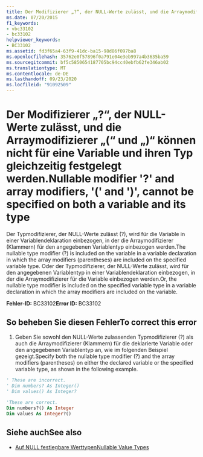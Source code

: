 ```yaml
---
title: Der Modifizierer „?“, der NULL-Werte zulässt, und die Arraymodifizierer „(“ und „)“ können nicht für eine Variable und ihren Typ gleichzeitig festgelegt werden.
ms.date: 07/20/2015
f1_keywords:
- vbc33102
- bc33102
helpviewer_keywords:
- BC33102
ms.assetid: fd3f65a4-63f9-41dc-ba15-98d86f097ba8
ms.openlocfilehash: 35762e0f57896f0a791e04e3eb997a4b3635ba59
ms.sourcegitcommit: bf5c5850654187705bc94cc40ebfb62fe346ab02
ms.translationtype: MT
ms.contentlocale: de-DE
ms.lasthandoff: 09/23/2020
ms.locfileid: "91092509"
---
```

# <a name="nullable-modifier--and-array-modifiers--and--cannot-be-specified-on-both-a-variable-and-its-type"></a><span data-ttu-id="c7134-102">Der Modifizierer „?“, der NULL-Werte zulässt, und die Arraymodifizierer „(“ und „)“ können nicht für eine Variable und ihren Typ gleichzeitig festgelegt werden.</span><span class="sxs-lookup"><span data-stu-id="c7134-102">Nullable modifier '?' and array modifiers, '(' and ')', cannot be specified on both a variable and its type</span></span>

<span data-ttu-id="c7134-103">Der Typmodifizierer, der NULL-Werte zulässt (?), wird für die Variable in einer Variablendeklaration einbezogen, in der die Arraymodifizierer (Klammern) für den angegebenen Variablentyp einbezogen werden.</span><span class="sxs-lookup"><span data-stu-id="c7134-103">The nullable type modifier (?) is included on the variable in a variable declaration in which the array modifiers (parentheses) are included on the specified variable type.</span></span> <span data-ttu-id="c7134-104">Oder der Typmodifizierer, der NULL-Werte zulässt, wird für den angegebenen Variablentyp in einer Variablendeklaration einbezogen, in der die Arraymodifizierer für die Variable einbezogen werden.</span><span class="sxs-lookup"><span data-stu-id="c7134-104">Or, the nullable type modifier is included on the specified variable type in a variable declaration in which the array modifiers are included on the variable.</span></span>  
  
 <span data-ttu-id="c7134-105">**Fehler-ID:** BC33102</span><span class="sxs-lookup"><span data-stu-id="c7134-105">**Error ID:** BC33102</span></span>  
  
## <a name="to-correct-this-error"></a><span data-ttu-id="c7134-106">So beheben Sie diesen Fehler</span><span class="sxs-lookup"><span data-stu-id="c7134-106">To correct this error</span></span>  
  
1. <span data-ttu-id="c7134-107">Geben Sie sowohl den NULL-Werte zulassenden Typmodifizierer (?) als auch die Arraymodifizierer (Klammern) für die deklarierte Variable oder den angegebenen Variablentyp an, wie im folgenden Beispiel gezeigt.</span><span class="sxs-lookup"><span data-stu-id="c7134-107">Specify both the nullable type modifier (?) and the array modifiers (parentheses) on either the declared variable or the specified variable type, as shown in the following example.</span></span>  
  
```vb  
' These are incorrect.  
' Dim numbers? As Integer()  
' Dim values() As Integer?  
  
'These are correct.  
Dim numbers?() As Integer  
Dim values As Integer?()  
```  
  
## <a name="see-also"></a><span data-ttu-id="c7134-108">Siehe auch</span><span class="sxs-lookup"><span data-stu-id="c7134-108">See also</span></span>

- [<span data-ttu-id="c7134-109">Auf NULL festlegbare Werttypen</span><span class="sxs-lookup"><span data-stu-id="c7134-109">Nullable Value Types</span></span>](../programming-guide/language-features/data-types/nullable-value-types.md)
